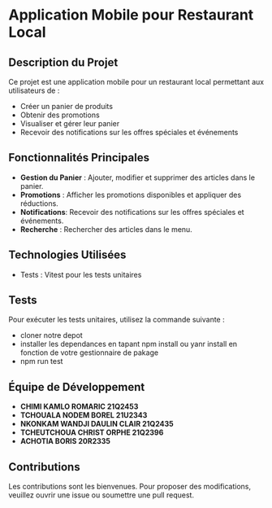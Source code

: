 # Application Mobile pour Restaurant Local

## Description du Projet

Ce projet est une application mobile pour un restaurant local permettant aux utilisateurs de :

* Créer un panier de produits
* Obtenir des promotions
* Visualiser et gérer leur panier
* Recevoir des notifications sur les offres spéciales et événements

## Fonctionnalités Principales

*  **Gestion du Panier** : Ajouter, modifier et supprimer des articles dans le panier.
* **Promotions** : Afficher les promotions disponibles et appliquer des réductions.
* **Notifications**: Recevoir des notifications sur les offres spéciales et événements.
* **Recherche** : Rechercher des articles dans le menu.

## Technologies Utilisées
* Tests : Vitest pour les tests unitaires

## Tests
Pour exécuter les tests unitaires, utilisez la commande suivante :
- cloner notre depot 
- installer les dependances en tapant npm install ou yanr install en fonction de votre gestionnaire de pakage
- npm run test

## Équipe de Développement

* **CHIMI KAMLO ROMARIC         21Q2453**
* **TCHOUALA NODEM BOREL        21U2343**
* **NKONKAM WANDJI DAULIN CLAIR   21Q2435**
* **TCHEUTCHOUA CHRIST ORPHE   21Q2396**
* **ACHOTIA BORIS              20R2335**


## Contributions

Les contributions sont les bienvenues. Pour proposer des modifications, veuillez ouvrir une issue ou soumettre une pull request.



